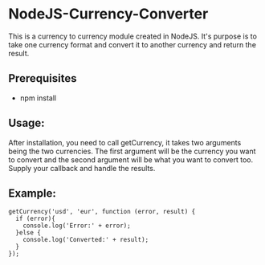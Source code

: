 # NodeJS-Currency-Converter

This is a currency to currency module created in NodeJS. It's purpose is to take one currency format and convert it to another currency and return the result.

## Prerequisites

* npm install

## Usage:

After installation, you need to call getCurrency, it takes two arguments being the two currencies. 
The first argument will be the currency you want to convert and the second argument will be what you want to convert too.
Supply your callback and handle the results.

## Example:
```
getCurrency('usd', 'eur', function (error, result) {
  if (error){
    console.log('Error:' + error);
  }else {
    console.log('Converted:' + result);
  } 
});
```
